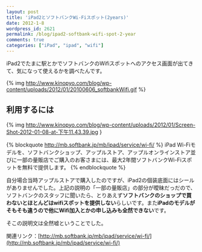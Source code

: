 ```yaml
---
layout: post
title: 'iPad2とソフトバンクWi-Fiスポット(2years)'
date: 2012-1-8
wordpress_id: 2621
permalink: /blog/ipad2-softbank-wifi-spot-2-year
comments: true
categories: ["iPad", "ipad", "wifi"]
---
```

iPad2でたまに駅とかでソフトバンクのWifiスポットへのアクセス画面が出てきて、気になって使えるかを調べたんです。

{% img http://www.kinopyo.com/blog/wp-content/uploads/2012/01/20100606_softbankWifi.gif %}

## 利用するには

{% img http://www.kinopyo.com/blog/wp-content/uploads/2012/01/Screen-Shot-2012-01-08-at-下午11.43.39.jpg }

{% blockquote http://mb.softbank.jp/mb/ipad/service/wi-fi/ %}
iPad Wi-Fiモデルを、ソフトバンクショップ、アップルストア、アップルオンラインストア並びに一部の量販店でご購入のお客さまには、最大2年間ソフトバンクWi-Fiスポットを無料で提供します。
{% endblockquote %}

自分場合当時アップルストアで購入したのですが、iPad2の個装底面にはシールがありませんでした。上記の説明の「一部の量販店」の部分が曖昧だっだので、ソフトバンクのスタッフに聞いたら、とりあえず<strong>ソフトバンクのショップで買わないとほとんどはwifiスポットを提供しない</strong>らしいです。また<strong>iPadのモデルがそもそも違うので他にWifi加入とかの申し込みも全然できない</strong>です。

そこの説明文は全然嘘ということでした。

関連リンク：[http://mb.softbank.jp/mb/ipad/service/wi-fi/](http://mb.softbank.jp/mb/ipad/service/wi-fi/)
